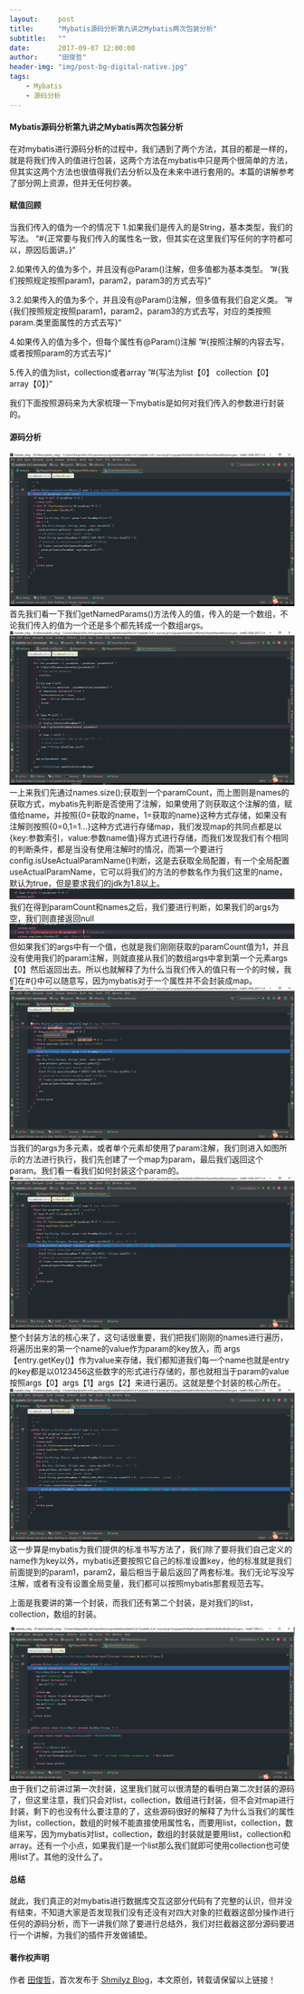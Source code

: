 ```yaml
---
layout:     post
title:      "Mybatis源码分析第九讲之Mybatis两次包装分析"
subtitle:   ""
date:       2017-09-07 12:00:00
author:     "田俊哲"
header-img: "img/post-bg-digital-native.jpg"
tags:
    - Mybatis
    - 源码分析
---
```



	


#### Mybatis源码分析第九讲之Mybatis两次包装分析


在对mybatis进行源码分析的过程中，我们遇到了两个方法，其目的都是一样的，就是将我们传入的值进行包装，这两个方法在mybatis中只是两个很简单的方法，但其实这两个方法也很值得我们去分析以及在未来中进行套用的。本篇的讲解参考了部分网上资源，但并无任何抄袭。



#### 赋值回顾


当我们传入的值为一个的情况下
1.如果我们是传入的是String，基本类型，我们的写法。
“#{正常要与我们传入的属性名一致，但其实在这里我们写任何的字符都可以，原因后面讲。}“

2.如果传入的值为多个，并且没有@Param()注解，但多值都为基本类型。
”#{我们按照规定按照param1，param2，param3的方式去写}“

3.2.如果传入的值为多个，并且没有@Param()注解，但多值有我们自定义类。
”#{我们按照规定按照param1，param2，param3的方式去写，对应的类按照param.类里面属性的方式去写}“

4.如果传入的值为多个，但每个属性有@Param()注解
”#{按照注解的内容去写，或者按照param的方式去写}“

5.传入的值为list，collection或者array
”#{写法为list【0】 collection【0】 array【0】}“

我们下面按照源码来为大家梳理一下mybatis是如何对我们传入的参数进行封装的。


#### 源码分析


![java-javascript](/img/in-post/others-mybatis/1.png)
首先我们看一下我们getNamedParams()方法传入的值，传入的是一个数组，不论我们传入的值为一个还是多个都先转成一个数组args。
![java-javascript](/img/in-post/others-mybatis/2.png)
一上来我们先通过names.size();获取到一个paramCount，而上图则是names的获取方式，mybatis先判断是否使用了注解，如果使用了则获取这个注解的值，赋值给name，并按照{0=获取的name，1=获取的name}这种方式存储，如果没有注解则按照{0=0,1=1...}这种方式进行存储map，我们发现map的共同点都是以{key:参数索引，value:参数name值}得方式进行存储，而我们发现我们有个相同的判断条件，都是当没有使用注解时的情况，而第一个要进行config.isUseActualParamName()判断，这是去获取全局配置，有一个全局配置useActualParamName，它可以将我们的方法的参数名作为我们这里的name，默认为true，但是要求我们的jdk为1.8以上。
![java-javascript](/img/in-post/others-mybatis/5.png)
我们在得到paramCount和names之后，我们要进行判断，如果我们的args为空，我们则直接返回null
![java-javascript](/img/in-post/others-mybatis/4.png)
但如果我们的args中有一个值，也就是我们刚刚获取的paramCount值为1，并且没有使用我们的param注解，则就直接从我们的数组args中拿到第一个元素args【0】然后返回出去。所以也就解释了为什么当我们传入的值只有一个的时候，我们在#{}中可以随意写，因为mybatis对于一个属性并不会封装成map。
![java-javascript](/img/in-post/others-mybatis/3.png)
当我们的args为多元素，或者单个元素却使用了param注解，我们则进入如图所示的方法进行执行，我们先创建了一个map为param，最后我们返回这个param。我们看一看我们如何封装这个param的。
![java-javascript](/img/in-post/others-mybatis/6.png)
整个封装方法的核心来了，这句话很重要，我们把我们刚刚的names进行遍历，将遍历出来的第一个name的value作为param的key放入，而 args【entry.getKey()】作为value来存储，我们都知道我们每一个name也就是entry的key都是以0123456这些数字的形式进行存储的，那也就相当于param的value按照args【0】args【1】args【2】来进行遍历。这就是整个封装的核心所在。
![java-javascript](/img/in-post/others-mybatis/7.png)
这一步算是mybatis为我们提供的标准书写方法了，我们除了要将我们自己定义的name作为key以外，mybatis还要按照它自己的标准设置key，他的标准就是我们前面提到的param1，param2，最后相当于最后返回了两套标准。我们无论写没写注解，或者有没有设置全局变量，我们都可以按照mybatis那套规范去写。


上面是我要讲的第一个封装，而我们还有第二个封装，是对我们的list，collection，数组的封装。


![java-javascript](/img/in-post/others-mybatis/8.png)
由于我们之前讲过第一次封装，这里我们就可以很清楚的看明白第二次封装的源码了，但这里注意，我们只会对list，collection，数组进行封装，但不会对map进行封装，剩下的也没有什么要注意的了，这些源码很好的解释了为什么当我们的属性为list，collection，数组的时候不能直接使用属性名，而要用list，collection，数组来写，因为mybatis对list，collection，数组的封装就是要用list，collection和array。还有一个小点，如果我们是一个list那么我们就即可使用collection也可使用list了。其他的没什么了。





#### 总结


就此，我们真正的对mybatis进行数据库交互这部分代码有了完整的认识，但并没有结束，不知道大家是否发现我们没有还没有对四大对象的拦截器这部分操作进行任何的源码分析，而下一讲我们除了要进行总结外，我们对拦截器这部分源码要进行一个讲解，为我们的插件开发做铺垫。



#### 著作权声明


作者 [田俊哲](https://shmilyz.github.io)，首次发布于 [Shmilyz Blog](https://shmilyz.github.io)，本文原创，转载请保留以上链接！

